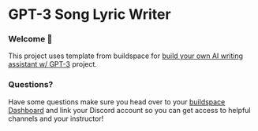 # GPT-3 Song Lyric Writer

### Welcome 👋

This project uses template from buildspace for [build your own AI writing assistant w/ GPT-3](https://buildspace.so/builds/ai-writer) project.

### **Questions?**

Have some questions make sure you head over to your [buildspace Dashboard](https://buildspace.so/p/build-ai-writing-assistant-gpt3) and link your Discord account so you can get access to helpful channels and your instructor!
